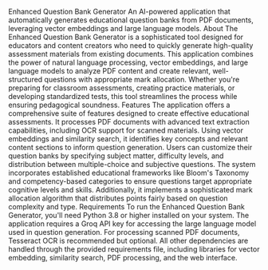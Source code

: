 Enhanced Question Bank Generator
An AI-powered application that automatically generates educational question banks from PDF documents, leveraging vector embeddings and large language models.
About
The Enhanced Question Bank Generator is a sophisticated tool designed for educators and content creators who need to quickly generate high-quality assessment materials from existing documents. This application combines the power of natural language processing, vector embeddings, and large language models to analyze PDF content and create relevant, well-structured questions with appropriate mark allocation. Whether you're preparing for classroom assessments, creating practice materials, or developing standardized tests, this tool streamlines the process while ensuring pedagogical soundness.
Features
The application offers a comprehensive suite of features designed to create effective educational assessments. It processes PDF documents with advanced text extraction capabilities, including OCR support for scanned materials. Using vector embeddings and similarity search, it identifies key concepts and relevant content sections to inform question generation. Users can customize their question banks by specifying subject matter, difficulty levels, and distribution between multiple-choice and subjective questions. The system incorporates established educational frameworks like Bloom's Taxonomy and competency-based categories to ensure questions target appropriate cognitive levels and skills. Additionally, it implements a sophisticated mark allocation algorithm that distributes points fairly based on question complexity and type.
Requirements
To run the Enhanced Question Bank Generator, you'll need Python 3.8 or higher installed on your system. The application requires a Groq API key for accessing the large language model used in question generation. For processing scanned PDF documents, Tesseract OCR is recommended but optional. All other dependencies are handled through the provided requirements file, including libraries for vector embedding, similarity search, PDF processing, and the web interface.
